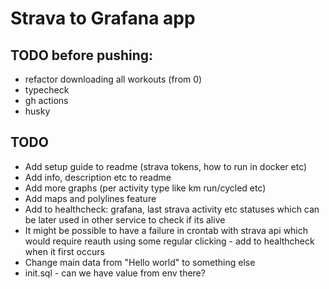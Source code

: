 # Strava to Grafana app

## TODO before pushing:

-   refactor downloading all workouts (from 0)
-   typecheck
-   gh actions
-   husky

## TODO

-   Add setup guide to readme (strava tokens, how to run in docker etc)
-   Add info, description etc to readme
-   Add more graphs (per activity type like km run/cycled etc)
-   Add maps and polylines feature
-   Add to healthcheck: grafana, last strava activity etc statuses which can be later used in other service to check if its alive
-   It might be possible to have a failure in crontab with strava api which would require reauth using some regular clicking - add to healthcheck when it first occurs
-   Change main data from "Hello world" to something else
-   init.sql - can we have value from env there?
